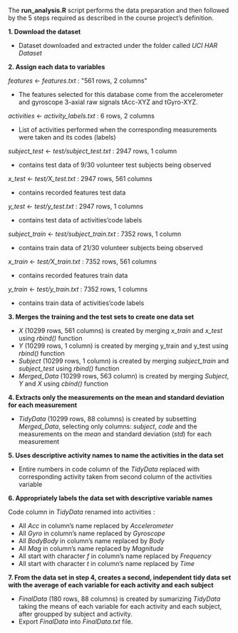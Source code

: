 The **run_analysis.R** script performs the data preparation and then followed by the 5 steps required as described in the course project’s definition.

**1. Download the dataset**

- Dataset downloaded and extracted under the folder called _UCI HAR Dataset_

**2. Assign each data to variables**

_features_ <- _features.txt_ : "561 rows, 2 columns"

- The features selected for this database come from the accelerometer and gyroscope 3-axial raw signals tAcc-XYZ and tGyro-XYZ.

_activities_ <- _activity_labels.txt_ : 6 rows, 2 columns

- List of activities performed when the corresponding measurements were taken and its codes (labels)

_subject_test_ <- _test/subject_test.txt_ : 2947 rows, 1 column

- contains test data of 9/30 volunteer test subjects being observed

_x_test_ <- _test/X_test.txt_ : 2947 rows, 561 columns

- contains recorded features test data

_y_test_ <- _test/y_test.txt_ : 2947 rows, 1 columns

- contains test data of activities’code labels

_subject_train_ <- _test/subject_train.txt_ : 7352 rows, 1 column

- contains train data of 21/30 volunteer subjects being observed

_x_train_ <- _test/X_train.txt_ : 7352 rows, 561 columns

- contains recorded features train data

_y_train_ <- _test/y_train.txt_ : 7352 rows, 1 columns

- contains train data of activities’code labels

**3. Merges the training and the test sets to create one data set**

- _X_ (10299 rows, 561 columns) is created by merging _x_train_ and _x_test_ using _rbind()_ function
- _Y_ (10299 rows, 1 column) is created by merging y_train and y_test using _rbind()_ function
- _Subject_ (10299 rows, 1 column) is created by merging _subject_train_ and _subject_test_ using _rbind()_ function
- _Merged_Data_ (10299 rows, 563 column) is created by merging _Subject_, _Y_ and _X_ using _cbind()_ function

**4. Extracts only the measurements on the mean and standard deviation for each measurement**

- _TidyData_ (10299 rows, 88 columns) is created by subsetting _Merged_Data_, selecting only columns: _subject_, _code_ and the measurements on the _mean_ and standard deviation (_std_) for each measurement

**5. Uses descriptive activity names to name the activities in the data set**

- Entire numbers in code column of the _TidyData_ replaced with corresponding activity taken from second column of the activities variable

**6. Appropriately labels the data set with descriptive variable names**

Code column in _TidyData_ renamed into activities :

- All _Acc_ in column’s name replaced by _Accelerometer_
- All _Gyro_ in column’s name replaced by _Gyroscope_
- All _BodyBody_ in column’s name replaced by _Body_
- All _Mag_ in column’s name replaced by _Magnitude_
- All start with character _f_ in column’s name replaced by _Frequency_
- All start with character _t_ in column’s name replaced by _Time_

**7. From the data set in step 4, creates a second, independent tidy data set with the average of each variable for each activity and each subject**

- _FinalData_ (180 rows, 88 columns) is created by sumarizing _TidyData_ taking the means of each variable for each activity and each subject, after groupped by subject and activity.
- Export _FinalData_ into _FinalData.txt_ file.
